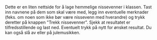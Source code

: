 Dette er en liten nettside for å lage hemmelige nissevenner i klassen. Tast inn navnene på dem som skal være med, legg inn eventuelle merknader (feks. om noen som ikke bør være nissevenn med hverandre) og trykk deretter på knappen "Trekk nissevenner". Sjekk at resultatet er tilfredsstillende og last ned. Eventuelt trykk på nytt for ønsket resultat. Du kan også slå av eller på julemusikken.

